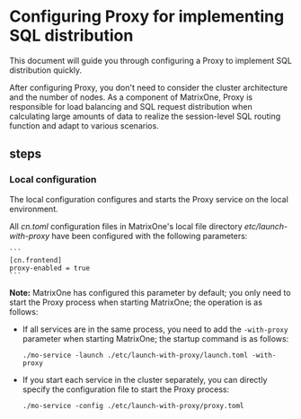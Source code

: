 # Configuring Proxy for implementing SQL distribution

This document will guide you through configuring a Proxy to implement SQL distribution quickly.

After configuring Proxy, you don't need to consider the cluster architecture and the number of nodes. As a component of MatrixOne, Proxy is responsible for load balancing and SQL request distribution when calculating large amounts of data to realize the session-level SQL routing function and adapt to various scenarios.

## steps

### Local configuration

The local configuration configures and starts the Proxy service on the local environment.

All *cn.toml* configuration files in MatrixOne's local file directory *etc/launch-with-proxy* have been configured with the following parameters:

    ```
    [cn.frontend]
    proxy-enabled = true
    ```

__Note:__ MatrixOne has configured this parameter by default; you only need to start the Proxy process when starting MatrixOne; the operation is as follows:

- If all services are in the same process, you need to add the `-with-proxy` parameter when starting MatrixOne; the startup command is as follows:

   ```
   ./mo-service -launch ./etc/launch-with-proxy/launch.toml -with-proxy
   ```

- If you start each service in the cluster separately, you can directly specify the configuration file to start the Proxy process:

   ```
   ./mo-service -config ./etc/launch-with-proxy/proxy.toml
   ```
